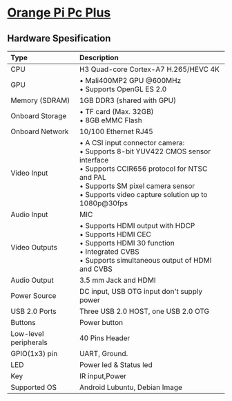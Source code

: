 # [Orange Pi Pc Plus](seperated\Orange_Pi_Pc_Plus.md)  
## Hardware Spesification  
| Type                  | Description                                                                                                                                                                                                                                                                                                                                                                              |
|:----------------------|:-----------------------------------------------------------------------------------------------------------------------------------------------------------------------------------------------------------------------------------------------------------------------------------------------------------------------------------------------------------------------------------------|
| CPU                   | H3 Quad-core Cortex-A7 H.265/HEVC 4K                                                                                                                                                                                                                                                                                                                                                     |
| GPU                   | • Mali400MP2 GPU @600MHz <br>  • Supports OpenGL ES 2.0                                                                                                                                                                                                                                                                                              |
| Memory (SDRAM)        | 1GB DDR3 (shared with GPU)                                                                                                                                                                                                                                                                                                                                                               |
| Onboard Storage       | • TF card (Max. 32GB)<br>  • 8GB eMMC Flash                                                                                                                                                                                                                                                                                                          |
| Onboard Network       | 10/100 Ethernet RJ45                                                                                                                                                                                                                                                                                                                                                                     |
| Video Input           | • A CSI input connector camera: <br>  • Supports 8-bit YUV422 CMOS sensor interface <br>  • Supports CCIR656 protocol for NTSC and PAL <br>  • Supports SM pixel camera sensor <br>  • Supports video capture solution up to 1080p@30fps |
| Audio Input           | MIC                                                                                                                                                                                                                                                                                                                                                                                      |
| Video Outputs         | • Supports HDMI output with HDCP <br>  • Supports HDMI CEC <br>  • Supports HDMI 30 function <br>  • Integrated CVBS <br>  • Supports simultaneous output of HDMI and CVBS                                                               |
| Audio Output          | 3.5 mm Jack and HDMI                                                                                                                                                                                                                                                                                                                                                                     |
| Power Source          | DC input, USB OTG input don't supply power                                                                                                                                                                                                                                                                                                                                               |
| USB 2.0 Ports         | Three USB 2.0 HOST, one USB 2.0 OTG                                                                                                                                                                                                                                                                                                                                                      |
| Buttons               | Power button                                                                                                                                                                                                                                                                                                                                                                             |
| Low-level peripherals | 40 Pins Header                                                                                                                                                                                                                                                                                                                                                                           |
| GPIO(1x3) pin         | UART, Ground.                                                                                                                                                                                                                                                                                                                                                                            |
| LED                   | Power led & Status led                                                                                                                                                                                                                                                                                                                                                                   |
| Key                   | IR input,Power                                                                                                                                                                                                                                                                                                                                                                           |
| Supported OS          | Android Lubuntu, Debian Image                                                                                                                                                                                                                                                                                                                                                            |


